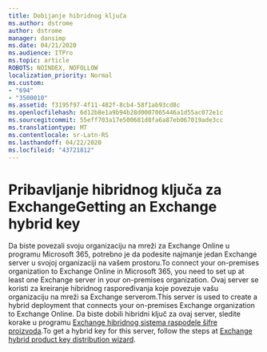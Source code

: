 ```yaml
---
title: Dobijanje hibridnog ključa
ms.author: dstrome
author: dstrome
manager: dansimp
ms.date: 04/21/2020
ms.audience: ITPro
ms.topic: article
ROBOTS: NOINDEX, NOFOLLOW
localization_priority: Normal
ms.custom:
- "694"
- "3500010"
ms.assetid: f3195f97-4f11-482f-8cb4-58f1ab93cd8c
ms.openlocfilehash: 6d12b8e1a9b94b28d0007065446a1d55ac072e1c
ms.sourcegitcommit: 55eff703a17e500681d8fa6a87eb067019ade3cc
ms.translationtype: MT
ms.contentlocale: sr-Latn-RS
ms.lasthandoff: 04/22/2020
ms.locfileid: "43721812"
---
```

# <a name="getting-an-exchange-hybrid-key"></a><span data-ttu-id="856a4-102">Pribavljanje hibridnog ključa za Exchange</span><span class="sxs-lookup"><span data-stu-id="856a4-102">Getting an Exchange hybrid key</span></span>

<span data-ttu-id="856a4-103">Da biste povezali svoju organizaciju na mreži za Exchange Online u programu Microsoft 365, potrebno je da podesite najmanje jedan Exchange server u svojoj organizaciji na vašem prostoru.</span><span class="sxs-lookup"><span data-stu-id="856a4-103">To connect your on-premises organization to Exchange Online in Microsoft 365, you need to set up at least one Exchange server in your on-premises organization.</span></span> <span data-ttu-id="856a4-104">Ovaj server se koristi za kreiranje hibridnog raspoređivanja koje povezuje vašu organizaciju na mreži sa Exchange serverom.</span><span class="sxs-lookup"><span data-stu-id="856a4-104">This server is used to create a hybrid deployment that connects your on-premises Exchange organization to Exchange Online.</span></span> <span data-ttu-id="856a4-105">Da biste dobili hibridni ključ za ovaj server, sledite korake u programu [Exchange hibridnog sistema raspodele šifre proizvoda](https://aka.ms/hybridkey).</span><span class="sxs-lookup"><span data-stu-id="856a4-105">To get a hybrid key for this server, follow the steps at [Exchange hybrid product key distribution wizard](https://aka.ms/hybridkey).</span></span>
  
